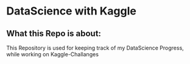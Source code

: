 # DataScience with Kaggle
## What this Repo is about:
This Repository is used for keeping track of my DataScience Progress, while working on Kaggle-Challanges